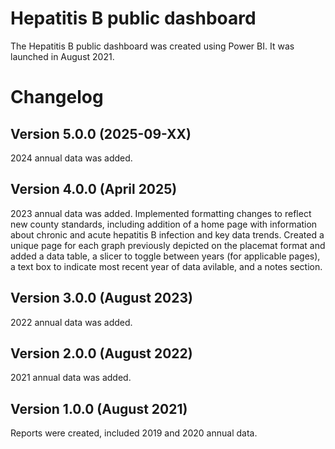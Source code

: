# Hepatitis B public dashboard
The Hepatitis B public dashboard was created using Power BI. It was launched in August 2021.

# Changelog
## Version 5.0.0 (2025-09-XX)
2024 annual data was added.

## Version 4.0.0 (April 2025)
2023 annual data was added.
Implemented formatting changes to reflect new county standards, including addition of a home page with information about chronic and acute hepatitis B infection and key data trends. Created a unique page for each graph previously depicted on the placemat format and added a data table, a slicer to toggle between years (for applicable pages), a text box to indicate most recent year of data avilable, and a notes section.

## Version 3.0.0 (August 2023)
2022 annual data was added.

## Version 2.0.0 (August 2022)
2021 annual data was added.

## Version 1.0.0 (August 2021)
Reports were created, included 2019 and 2020 annual data.

